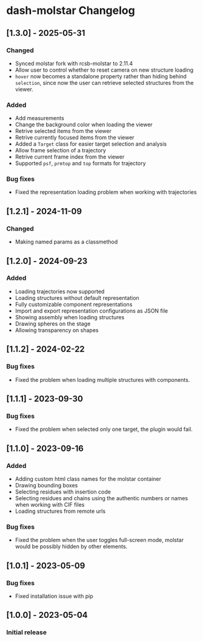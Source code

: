 # dash-molstar Changelog

## [1.3.0] - 2025-05-31
### Changed
- Synced molstar fork with rcsb-molstar to 2.11.4
- Allow user to control whether to reset camera on new structure loading
- `hover` now becomes a standalone property rather than hiding behind `selection`, since 
now the user can retrieve selected structures from the viewer.

### Added
- Add measurements
- Change the background color when loading the viewer
- Retrive selected items from the viewer
- Retrive currently focused items from the viewer
- Added a `Target` class for easier target selection and analysis
- Allow frame selection of a trajectory
- Retrive current frame index from the viewer
- Supported `psf`, `prmtop` and `top` formats for trajectory

### Bug fixes
- Fixed the representation loading problem when working with trajectories

## [1.2.1] - 2024-11-09
### Changed
- Making named params as a classmethod

## [1.2.0] - 2024-09-23
### Added
- Loading trajectories now supported
- Loading structures without default representation
- Fully customizable component representations
- Import and export representation configurations as JSON file
- Showing assembly when loading structures
- Drawing spheres on the stage
- Allowing transparency on shapes

## [1.1.2] - 2024-02-22
### Bug fixes
- Fixed the problem when loading multiple structures with components.

## [1.1.1] - 2023-09-30
### Bug fixes
- Fixed the problem when selected only one target, the plugin would fail.

## [1.1.0] - 2023-09-16
### Added
- Adding custom html class names for the molstar container
- Drawing bounding boxes
- Selecting residues with insertion code
- Selecting residues and chains using the authentic numbers or names when working with CIF files
- Loading structures from remote urls

### Bug fixes
- Fixed the problem when the user toggles full-screen mode, molstar would be possibly hidden by other elements.

## [1.0.1] - 2023-05-09
### Bug fixes
- Fixed installation issue with pip

## [1.0.0] - 2023-05-04
### Initial release